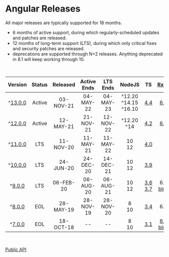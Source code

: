 # Angular Releases

All major releases are typically supported for 18 months.

- 6 months of active support, during which regularly-scheduled updates and patches are released.
- 12 months of long-term support (LTS), during which only critical fixes and security patches are released.
- deprecations are supported through N+2 releases. Anything deprecated in 8.1 will keep working through 10.

<br>

|       Version       | Status | Released  | Active Ends | LTS Ends  |           NodeJS            |                                                                                       TS                                                                                       |                                    [RxJS](https://rxjs.dev/)                                     |  IE   |
| :-----------------: | :----: | :-------: | :---------: | :-------: | :-------------------------: | :----------------------------------------------------------------------------------------------------------------------------------------------------------------------------: | :----------------------------------------------------------------------------------------------: | :---: |
| ^[13.0.0](./a13.md) | Active | 03-NOV-21 |  04-MAY-22  | 04-MAY-23 | ^12.20<br>^14.15 <br>^16.10 |                                             [4.4](https://www.typescriptlang.org/docs/handbook/release-notes/typescript-4-4.html)                                              |                                   [6.8](https://v6.rxjs.dev/)                                    |  NO   |
| ^[12.0.0](./a12.md) | Active | 12-MAY-21 |  21-NOV-21  | 12-NOV-22 |        ^12.20<br>^14        |                                             [4.2](https://www.typescriptlang.org/docs/handbook/release-notes/typescript-4-2.html)                                              |                                   [6.6](https://v6.rxjs.dev/)                                    |
| ^[11.0.0](./a11.md) |  LTS   | 11-NOV-20 |  11-MAY-21  | 11-MAY-22 |          10<br>12           |                                             [4.0](https://www.typescriptlang.org/docs/handbook/release-notes/typescript-4-0.html)                                              |
| ^[10.0.0](./a10.md) |  LTS   | 24-JUN-20 |  24-DEC-20  | 14-DEC-21 |          10<br>12           |                                             [3.9](https://www.typescriptlang.org/docs/handbook/release-notes/typescript-3-9.html)                                              |
|  ^[9.0.0](./a9.md)  |  LTS   | 06-FEB-20 |  06-AUG-20  | 06-AUG-21 |          10<br>12           | [3.6](https://www.typescriptlang.org/docs/handbook/release-notes/typescript-3-6.html)<br>[3.7](https://www.typescriptlang.org/docs/handbook/release-notes/typescript-3-7.html) | 6.5<br>[blog](https://www.agiratech.com/blog/whats-new-in-rxjs-v6-5-and-check-what-has-changed/) |
|  ^[8.0.0](./a8.md)  |  EOL   | 28-MAY-19 |  28-NOV-19  | 28-NOV-20 |           8<br>10           |                                             [3.4](https://www.typescriptlang.org/docs/handbook/release-notes/typescript-3-4.html)                                              |                                               6.4                                                |
|  ^[7.0.0](./a7.md)  |  EOL   | 18-OCT-18 |     --      |    --     |           8<br>10           |                                             [3.1](https://www.typescriptlang.org/docs/handbook/release-notes/typescript-3-1.html)                                              |   [6.3](https://v6.rxjs.dev/)<br>[blog](https://academind.com/tutorials/rxjs-6-what-changed/)    |

<br>

[Public API](https://github.com/angular/angular/blob/master/docs/PUBLIC_API.md)

<br>
